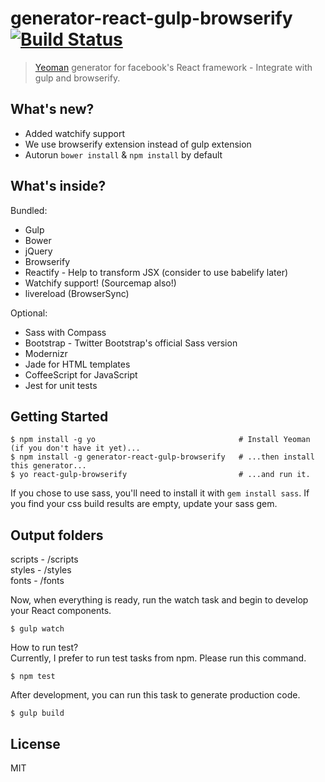 # generator-react-gulp-browserify [![Build Status](https://secure.travis-ci.org/randylien/generator-react-gulp-browserify.png?branch=master)](https://travis-ci.org/randylien/generator-react-gulp-browserify)

> [Yeoman](http://yeoman.io) generator for facebook's React framework - Integrate with gulp and browserify.

## What's new?

* Added watchify support
* We use browserify extension instead of gulp extension
* Autorun `bower install` & `npm install` by default


## What's inside?

Bundled:

* Gulp
* Bower
* jQuery
* Browserify
* Reactify - Help to transform JSX (consider to use babelify later)
* Watchify support! (Sourcemap also!)
* livereload (BrowserSync)

Optional:

* Sass with Compass
* Bootstrap - Twitter Bootstrap's official Sass version
* Modernizr
* Jade for HTML templates
* CoffeeScript for JavaScript
* Jest for unit tests

## Getting Started

```
$ npm install -g yo                                # Install Yeoman (if you don't have it yet)...
$ npm install -g generator-react-gulp-browserify   # ...then install this generator...
$ yo react-gulp-browserify                         # ...and run it.
```

If you chose to use sass, you'll need to install it with `gem install sass`.
If you find your css build results are empty, update your sass gem.

## Output folders 

scripts - /scripts  
styles - /styles  
fonts - /fonts  


Now, when everything is ready, run the watch task and begin to develop your React components.

```
$ gulp watch
```

How to run test?  
Currently, I prefer to run test tasks from npm. Please run this command.
```
$ npm test
```

After development, you can run this task to generate production code.
```
$ gulp build
```

## License

MIT
